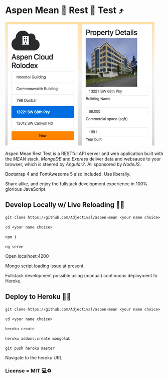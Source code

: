 # Aspen Mean :see_no_evil: Rest :apple: Test :arrow_heading_up:

![screenshot](src/amrt1.png)

Aspen Mean Rest Test is a RESTful API server and web application built with the *MEAN* stack. *MongoDB* and *Express* deliver data and websauce to your browser, which is steered by *Angular2*. All sponsored by *NodeJS*.

Bootstrap 4 and FontAwesome 5 also included. Use liberally.

Share alike, and enjoy the fullstack development experience in 100% glorious JavaScript.

## Develop Locally w/ Live Reloading :construction::wrench:
`git clone https://github.com/Adjectival/aspen-mean <your name choice>`

`cd <your name choice>`

`npm i`

`ng serve`

Open localhost:4200

Mongo script loading issue at present.

Fullstack development possible using (manual) continuous deployment to Heroku.

## Deploy to Heroku :rocket::purple_heart:
`git clone https://github.com/Adjectival/aspen-mean <your name choice>`

`cd <your name choice>`

`heroku create`

`heroku addons:create mongolab`

`git push heroku master`

Navigate to the heroku URL


### License = MIT :computer::recycle:
